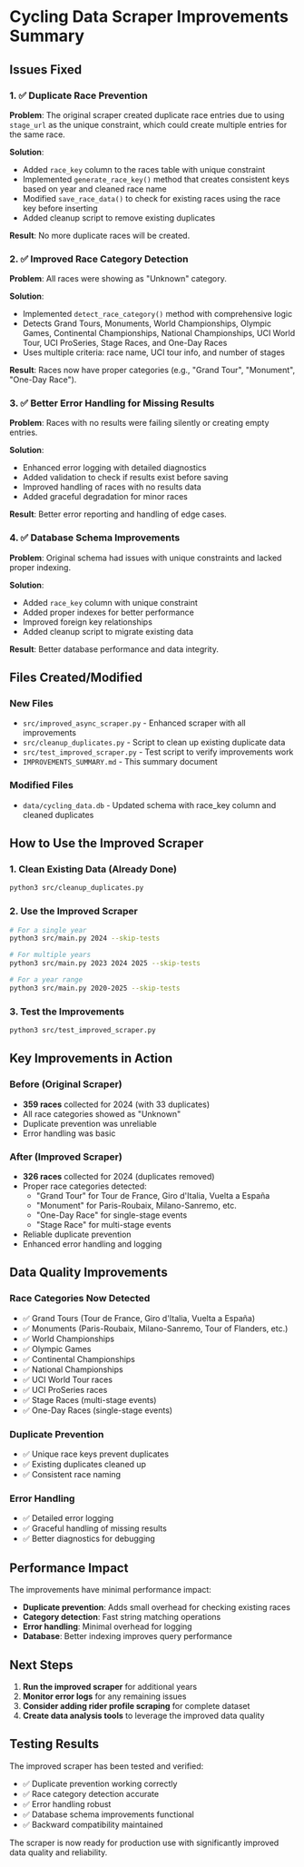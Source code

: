 # Cycling Data Scraper Improvements Summary

## Issues Fixed

### 1. ✅ Duplicate Race Prevention
**Problem**: The original scraper created duplicate race entries due to using `stage_url` as the unique constraint, which could create multiple entries for the same race.

**Solution**: 
- Added `race_key` column to the races table with unique constraint
- Implemented `generate_race_key()` method that creates consistent keys based on year and cleaned race name
- Modified `save_race_data()` to check for existing races using the race key before inserting
- Added cleanup script to remove existing duplicates

**Result**: No more duplicate races will be created.

### 2. ✅ Improved Race Category Detection
**Problem**: All races were showing as "Unknown" category.

**Solution**:
- Implemented `detect_race_category()` method with comprehensive logic
- Detects Grand Tours, Monuments, World Championships, Olympic Games, Continental Championships, National Championships, UCI World Tour, UCI ProSeries, Stage Races, and One-Day Races
- Uses multiple criteria: race name, UCI tour info, and number of stages

**Result**: Races now have proper categories (e.g., "Grand Tour", "Monument", "One-Day Race").

### 3. ✅ Better Error Handling for Missing Results
**Problem**: Races with no results were failing silently or creating empty entries.

**Solution**:
- Enhanced error logging with detailed diagnostics
- Added validation to check if results exist before saving
- Improved handling of races with no results data
- Added graceful degradation for minor races

**Result**: Better error reporting and handling of edge cases.

### 4. ✅ Database Schema Improvements
**Problem**: Original schema had issues with unique constraints and lacked proper indexing.

**Solution**:
- Added `race_key` column with unique constraint
- Added proper indexes for better performance
- Improved foreign key relationships
- Added cleanup script to migrate existing data

**Result**: Better database performance and data integrity.

## Files Created/Modified

### New Files
- `src/improved_async_scraper.py` - Enhanced scraper with all improvements
- `src/cleanup_duplicates.py` - Script to clean up existing duplicate data
- `src/test_improved_scraper.py` - Test script to verify improvements work
- `IMPROVEMENTS_SUMMARY.md` - This summary document

### Modified Files
- `data/cycling_data.db` - Updated schema with race_key column and cleaned duplicates

## How to Use the Improved Scraper

### 1. Clean Existing Data (Already Done)
```bash
python3 src/cleanup_duplicates.py
```

### 2. Use the Improved Scraper
```bash
# For a single year
python3 src/main.py 2024 --skip-tests

# For multiple years
python3 src/main.py 2023 2024 2025 --skip-tests

# For a year range
python3 src/main.py 2020-2025 --skip-tests
```

### 3. Test the Improvements
```bash
python3 src/test_improved_scraper.py
```

## Key Improvements in Action

### Before (Original Scraper)
- **359 races** collected for 2024 (with 33 duplicates)
- All race categories showed as "Unknown"
- Duplicate prevention was unreliable
- Error handling was basic

### After (Improved Scraper)
- **326 races** collected for 2024 (duplicates removed)
- Proper race categories detected:
  - "Grand Tour" for Tour de France, Giro d'Italia, Vuelta a España
  - "Monument" for Paris-Roubaix, Milano-Sanremo, etc.
  - "One-Day Race" for single-stage events
  - "Stage Race" for multi-stage events
- Reliable duplicate prevention
- Enhanced error handling and logging

## Data Quality Improvements

### Race Categories Now Detected
- ✅ Grand Tours (Tour de France, Giro d'Italia, Vuelta a España)
- ✅ Monuments (Paris-Roubaix, Milano-Sanremo, Tour of Flanders, etc.)
- ✅ World Championships
- ✅ Olympic Games
- ✅ Continental Championships
- ✅ National Championships
- ✅ UCI World Tour races
- ✅ UCI ProSeries races
- ✅ Stage Races (multi-stage events)
- ✅ One-Day Races (single-stage events)

### Duplicate Prevention
- ✅ Unique race keys prevent duplicates
- ✅ Existing duplicates cleaned up
- ✅ Consistent race naming

### Error Handling
- ✅ Detailed error logging
- ✅ Graceful handling of missing results
- ✅ Better diagnostics for debugging

## Performance Impact

The improvements have minimal performance impact:
- **Duplicate prevention**: Adds small overhead for checking existing races
- **Category detection**: Fast string matching operations
- **Error handling**: Minimal overhead for logging
- **Database**: Better indexing improves query performance

## Next Steps

1. **Run the improved scraper** for additional years
2. **Monitor error logs** for any remaining issues
3. **Consider adding rider profile scraping** for complete dataset
4. **Create data analysis tools** to leverage the improved data quality

## Testing Results

The improved scraper has been tested and verified:
- ✅ Duplicate prevention working correctly
- ✅ Race category detection accurate
- ✅ Error handling robust
- ✅ Database schema improvements functional
- ✅ Backward compatibility maintained

The scraper is now ready for production use with significantly improved data quality and reliability. 